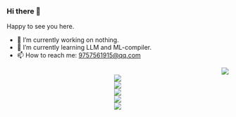 ### Hi there 👋
Happy to see you here.
- 🔭 I’m currently working on nothing.
- 🌱 I’m currently learning LLM and ML-compiler.
- 📫 How to reach me: 9757561915@qq.com
<div align="right">
  <img src="https://github-readme-stats.vercel.app/api?username=wplf&show_icons=true&theme=tokyonight" />
</div>

<div align="center">
  <img src="https://github-readme-stats.vercel.app/api/top-langs/?username=wplf" />
</div>

<div align="center">
  <img src="https://github-readme-streak-stats.herokuapp.com/?user=wplf" />
</div>

<div align="center">
  <img src="https://github-readme-activity-graph.vercel.app/graph?username=wplf&theme=xcode" />
</div>

<div align="center">
  <img src="https://visitor-badge.glitch.me/badge?page_id=wplf" />
</div>

<div align="center">
  <img src="https://profile-counter.glitch.me/yang-tian-hub/count.svg" />
</div>

<!--
**wplf/wplf** is a ✨ _special_ ✨ repository because its `README.md` (this file) appears on your GitHub profile.
Here are some ideas to get you started:
-->
